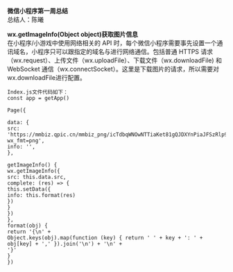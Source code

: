 **微信小程序第一周总结**  
总结人：陈曦  

**wx.getImageInfo(Object object)获取图片信息**  
在小程序/小游戏中使用网络相关的 API 时，每个微信小程序需要事先设置一个通讯域名，小程序只可以跟指定的域名与进行网络通信。包括普通 HTTPS 请求（wx.request）、上传文件（wx.uploadFile）、下载文件（wx.downloadFile) 和 WebSocket 通信（wx.connectSocket）。这里是下载图片的请求，所以需要对wx.downloadFile进行配置。  
```
Index.js文件代码如下：  
const app = getApp()  

Page({  

data: {  
src: 'https://mmbiz.qpic.cn/mmbiz_png/icTdbqWNOwNTTiaKet81gQJDXYnPiaJFSzRlp9frTTX2hSN01xhiackVLHHrG7ZQI3XQsbM7Gr9USZdN4f26SO5xjg/0?wx_fmt=png',
info: '',  
},  

getImageInfo() {
wx.getImageInfo({
src: this.data.src,
complete: (res) => {
this.setData({
info: this.format(res)
})
}
})
},
format(obj) {
return '{\n' +
Object.keys(obj).map(function (key) { return ' ' + key + ': ' + obj[key] + ',' }).join('\n') + '\n' +
'}'
}
})
```
